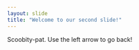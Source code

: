 ```yaml
---
layout: slide
title: "Welcome to our second slide!"
---
```

Scoobity-pat.
Use the left arrow to go back!
